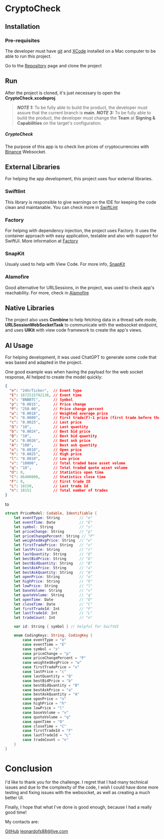 # CryptoCheck

## Installation

### Pre-requisites

The developer must have [git](https://git-scm.com/downloads) and [XCode](https://apps.apple.com/us/app/xcode/id497799835?mt=12/) installed on a Mac computer to be able to run this project.

Go to the [Repository](https://github.com/leonardofs88/cryptoCheck) page and clone the project

## Run

After the project is cloned, it's just necessary to open the **CryptoCheck.xcodeproj**. 

> **_NOTE 1:_**  To be fully able to build the product, the developer must assure that the current branch is **main**.
> **_NOTE 3:_**  To be fully able to build the product, the developer must change the **Team** at **Signing & Capabilities** on the target's configuration.

##### CryptoCheck

The purpose of this app is to check live prices of cryptocurrencies with [Binance](https://developers.binance.com/docs/binance-spot-api-docs/web-socket-streams) Websocket.

## External Libraries

For helping the app development, this project uses four external libraries.

### Swiftlint

This library is responsible to give warnings on the IDE for keeping the code clean and maintanable. You can check more in [SwiftLint](https://github.com/realm/SwiftLint)

### Factory

For helping with dependency injection, the project uses Factory. It uses the container approach with easy application, testable and also with support for SwiftUI. More information at [Factory](https://github.com/hmlongco/Factory)

### SnapKit

Usualy used to help with View Code. For more info, [SnapKit](https://github.com/SnapKit/SnapKit)

### Alamofire

Good alternative for URLSessions, in the project, was used to check app's reachability. For more, check in [Alamofire](https://github.com/Alamofire/Alamofire)

## Native Libraries

The project also uses **Combine** to help fetching data in a thread safe mode, **URLSessionWebSocketTask** to communicate with the websocket endpoint, and uses **UIKit** with view code framework to create the app's views.

## AI Usage

For helping development, it was used ChatGPT to generate some code that was based and adapted in the project.

One good example was when having the payload for the web socket response, AI helped to create the model quickly:

```json
{
  "e": "24hrTicker",  // Event type
  "E": 1672515782136, // Event time
  "s": "BNBBTC",      // Symbol
  "p": "0.0015",      // Price change
  "P": "250.00",      // Price change percent
  "w": "0.0018",      // Weighted average price
  "x": "0.0009",      // First trade(F)-1 price (first trade before the 24hr rolling window)
  "c": "0.0025",      // Last price
  "Q": "10",          // Last quantity
  "b": "0.0024",      // Best bid price
  "B": "10",          // Best bid quantity
  "a": "0.0026",      // Best ask price
  "A": "100",         // Best ask quantity
  "o": "0.0010",      // Open price
  "h": "0.0025",      // High price
  "l": "0.0010",      // Low price
  "v": "10000",       // Total traded base asset volume
  "q": "18",          // Total traded quote asset volume
  "O": 0,             // Statistics open time
  "C": 86400000,      // Statistics close time
  "F": 0,             // First trade ID
  "L": 18150,         // Last trade Id
  "n": 18151          // Total number of trades
}
````

to 

```swift
struct PriceModel: Codable, Identifiable {
    let eventType: String         // "e"
    let eventTime: Date           // "E"
    let symbol: String            // "s"
    let priceChange: String       // "p"
    let priceChangePercent: String // "P"
    let weightedAvgPrice: String  // "w"
    let firstTradePrice: String   // "x"
    let lastPrice: String         // "c"
    let lastQuantity: String      // "Q"
    let bestBidPrice: String      // "b"
    let bestBidQuantity: String   // "B"
    let bestAskPrice: String      // "a"
    let bestAskQuantity: String   // "A"
    let openPrice: String         // "o"
    let highPrice: String         // "h"
    let lowPrice: String          // "l"
    let baseVolume: String        // "v"
    let quoteVolume: String       // "q"
    let openTime: Date            // "O"
    let closeTime: Date           // "C"
    let firstTradeId: Int         // "F"
    let lastTradeId: Int          // "L"
    let tradeCount: Int           // "n"

    var id: String { symbol } // helpful for SwiftUI

    enum CodingKeys: String, CodingKey {
        case eventType = "e"
        case eventTime = "E"
        case symbol = "s"
        case priceChange = "p"
        case priceChangePercent = "P"
        case weightedAvgPrice = "w"
        case firstTradePrice = "x"
        case lastPrice = "c"
        case lastQuantity = "Q"
        case bestBidPrice = "b"
        case bestBidQuantity = "B"
        case bestAskPrice = "a"
        case bestAskQuantity = "A"
        case openPrice = "o"
        case highPrice = "h"
        case lowPrice = "l"
        case baseVolume = "v"
        case quoteVolume = "q"
        case openTime = "O"
        case closeTime = "C"
        case firstTradeId = "F"
        case lastTradeId = "L"
        case tradeCount = "n"
    }
}
```


# Conclusion

I'd like to thank you for the challenge. I regret that I had many technical issues and due to the complexity of the code, I wish I could have done more testing and fixing issues with the websocket, as well as creating a much better UI. 

Finally, I hope that what I've done is good enough, because I had a really good time!

My contacts are:

[GitHub](https://github.com/leonardofs88/)
leonardofs88@live.com

